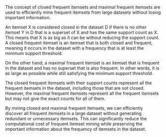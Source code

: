 
The concept of closed frequent itemsets and maximal frequent itemsets are used to efficiently mine frequent itemsets from large datasets without losing important information.

An itemset X is considered closed in the dataset D if there is no other itemset Y in D that is a superset of X and has the same support count as X. This means that X is as big as it can be without reducing the support count. A closed frequent itemset is an itemset that is both closed and frequent, meaning it occurs in the dataset with a frequency that is at least the minimum support threshold.

On the other hand, a maximal frequent itemset is an itemset that is frequent in the dataset and has no superset that is also frequent. In other words, it is as large as possible while still satisfying the minimum support threshold.

The closed frequent itemsets with their support counts represent all the frequent itemsets in the dataset, including those that are not closed. However, the maximal frequent itemsets represent all the frequent itemsets but may not give the exact counts for all of them.

By mining closed and maximal frequent itemsets, we can efficiently discover all frequent itemsets in a large dataset without generating redundant or unnecessary itemsets. This can significantly reduce the computational cost of frequent itemset mining while preserving the important information about the frequency of itemsets in the dataset.